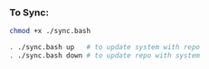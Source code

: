 ### To Sync:

```bash
chmod +x ./sync.bash
```

```bash
. ./sync.bash up   # to update system with repo
. ./sync.bash down # to update repo with system
```

